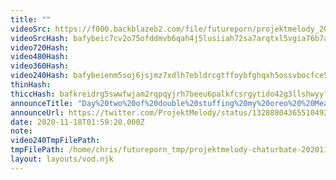 ```yaml
---
title: ""
videoSrc: https://f000.backblazeb2.com/file/futureporn/projektmelody_2020-11-18_01-58-42.mkv
videoSrcHash: bafybeic7cv2o75ofddmvb6qah4j5lusiiah72sa7arqtxl5vgia76b7adi?filename=projektmelody-chaturbate-20201118T015920Z-source.mp4
video720Hash: 
video480Hash: 
video360Hash: 
video240Hash: bafybeienm5soj6jsjmz7xdlh7ebldrcgtffoybfghqxh5ossvbocfce5cu?filename=projektmelody-chaturbate-20201118T015920Z-240p.mp4
thinHash: 
thiccHash: bafkreidrg5swwfwjam2rqpqyjrh7beeu6palkfcsrgytido42g3llshwyy?filename=20201118T015920Z-thicc.jpg
announceTitle: "Day%20two%20of%20double%20stuffing%20my%20oreo%20%20Meaning%20it%27s%20a%20hush%2Flush%20day.%20I%27m%20online%20and%20I%20hope%20nothing%20explodes%21%20see%20you%20soon"
announceUrl: https://twitter.com/ProjektMelody/status/1328880436551049217
date: 2020-11-18T01:59:20.000Z
note: 
video240TmpFilePath: 
tmpFilePath: /home/chris/futureporn_tmp/projektmelody-chaturbate-20201118T015920Z-source.mp4
layout: layouts/vod.njk
---
```

